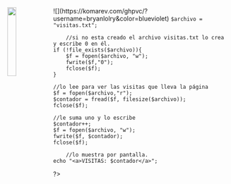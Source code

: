 <img align='left' src='https://github.com/bryanlolry/bryanlolry/blob/master/gifs/giffOne.gif' width='20%'> 
![](https://komarev.com/ghpvc/?username=bryanlolry&color=blueviolet)
<?php

	$archivo = "visitas.txt";
			
      	//si no esta creado el archivo visitas.txt lo crea y escribe 0 en él.
	if (!file_exists($archivo)){
		$f = fopen($archivo, "w");
		fwrite($f,"0");
		fclose($f);
	}
			
	//lo lee para ver las visitas que lleva la página
	$f = fopen($archivo,"r");
	$contador = fread($f, filesize($archivo));
	fclose($f);
			
	//le suma uno y lo escribe
	$contador++;
	$f = fopen($archivo, "w");
	fwrite($f, $contador);
	fclose($f); 
      
      	//lo muestra por pantalla.
	echo "<a>VISITAS: $contador</a>";

?>
